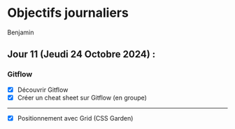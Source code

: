 # Objectifs journaliers

Benjamin

## Jour 11 (Jeudi 24 Octobre 2024) :

### Gitflow

  - [x] Découvrir Gitflow
  - [x] Créer un cheat sheet sur Gitflow (en groupe)

---

- [x] Positionnement avec Grid (CSS Garden) 